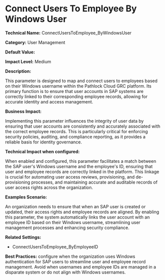 # Connect Users To Employee By Windows User

**Technical Name:** ConnectUsersToEmployee_ByWindowsUser

**Category:** User Management

**Default Value:**

**Impact Level:** Medium

**Description:**

This parameter is designed to map and connect users to employees based on their Windows username within the Pathlock Cloud GRC platform. Its primary function is to ensure that user accounts in SAP systems are correctly linked to their corresponding employee records, allowing for accurate identity and access management. 

**Business Impact:**

Implementing this parameter influences the integrity of user data by ensuring that user accounts are consistently and accurately associated with the correct employee records. This is particularly critical for enforcing security policies, auditing, and compliance reporting, as it provides a reliable basis for identity governance.

**Technical Impact when configured:**

When enabled and configured, this parameter facilitates a match between the SAP user's Windows username and the employee's ID, ensuring that user and employee records are correctly linked in the platform. This linkage is crucial for automating user access reviews, provisioning, and de-provisioning processes, and maintaining accurate and auditable records of user access rights across the organization.

**Examples Scenario:**

An organization needs to ensure that when an SAP user is created or updated, their access rights and employee records are aligned. By enabling this parameter, the system automatically links the user account with an employee ID based on their Windows username, streamlining user management processes and enhancing security compliance.

**Related Settings:** 

- ConnectUsersToEmployee_ByEmployeeID

**Best Practices:** configure when the organization uses Windows authentication for SAP users to streamline user and employee record management. Avoid when usernames and employee IDs are managed in a disparate system or do not align with Windows usernames. 